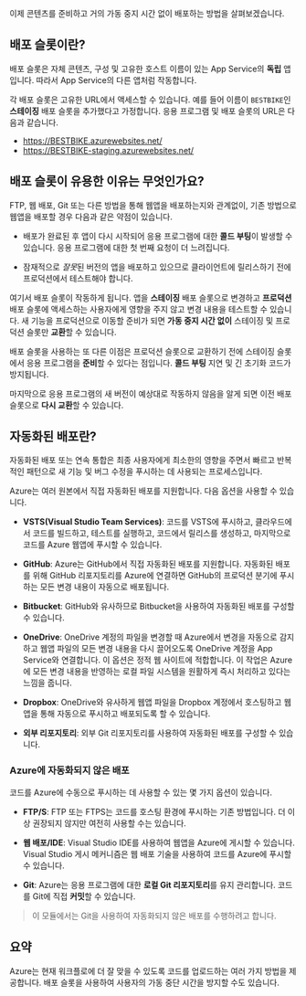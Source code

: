 이제 콘텐츠를 준비하고 거의 가동 중지 시간 없이 배포하는 방법을 살펴보겠습니다.

## <a name="what-is-a-deployment-slot"></a>배포 슬롯이란?

배포 슬롯은 자체 콘텐츠, 구성 및 고유한 호스트 이름이 있는 App Service의 **독립** 앱입니다. 따라서 App Service의 다른 앱처럼 작동합니다.

각 배포 슬롯은 고유한 URL에서 액세스할 수 있습니다. 예를 들어 이름이 `BESTBIKE`인 **스테이징** 배포 슬롯을 추가했다고 가정합니다. 응용 프로그램 및 배포 슬롯의 URL은 다음과 같습니다.

- https://BESTBIKE.azurewebsites.net/
- https://BESTBIKE-staging.azurewebsites.net/

## <a name="why-are-deployment-slots-useful"></a>배포 슬롯이 유용한 이유는 무엇인가요?

FTP, 웹 배포, Git 또는 다른 방법을 통해 웹앱을 배포하는지와 관계없이, 기존 방법으로 웹앱을 배포할 경우 다음과 같은 약점이 있습니다.

- 배포가 완료된 후 앱이 다시 시작되어 응용 프로그램에 대한 **콜드 부팅**이 발생할 수 있습니다. 응용 프로그램에 대한 첫 번째 요청이 더 느려집니다.

- 잠재적으로 *잘못*된 버전의 앱을 배포하고 있으므로 클라이언트에 릴리스하기 전에 프로덕션에서 테스트해야 합니다.

여기서 배포 슬롯이 작동하게 됩니다. 앱을 **스테이징** 배포 슬롯으로 변경하고 **프로덕션** 배포 슬롯에 액세스하는 사용자에게 영향을 주지 않고 변경 내용을 테스트할 수 있습니다. 새 기능을 프로덕션으로 이동할 준비가 되면 **가동 중지 시간 없이** 스테이징 및 프로덕션 슬롯만 **교환**할 수 있습니다.

배포 슬롯을 사용하는 또 다른 이점은 프로덕션 슬롯으로 교환하기 전에 스테이징 슬롯에서 응용 프로그램을 **준비**할 수 있다는 점입니다. **콜드 부팅** 지연 및 긴 초기화 코드가 방지됩니다.

마지막으로 응용 프로그램의 새 버전이 예상대로 작동하지 않음을 알게 되면 이전 배포 슬롯으로 **다시 교환**할 수 있습니다.

## <a name="what-is-automated-deployment"></a>자동화된 배포란?

자동화된 배포 또는 연속 통합은 최종 사용자에게 최소한의 영향을 주면서 빠르고 반복적인 패턴으로 새 기능 및 버그 수정을 푸시하는 데 사용되는 프로세스입니다.

Azure는 여러 원본에서 직접 자동화된 배포를 지원합니다. 다음 옵션을 사용할 수 있습니다.

- **VSTS(Visual Studio Team Services)**: 코드를 VSTS에 푸시하고, 클라우드에서 코드를 빌드하고, 테스트를 실행하고, 코드에서 릴리스를 생성하고, 마지막으로 코드를 Azure 웹앱에 푸시할 수 있습니다.

- **GitHub**: Azure는 GitHub에서 직접 자동화된 배포를 지원합니다. 자동화된 배포를 위해 GitHub 리포지토리를 Azure에 연결하면 GitHub의 프로덕션 분기에 푸시하는 모든 변경 내용이 자동으로 배포됩니다.

- **Bitbucket**: GitHub와 유사하므로 Bitbucket을 사용하여 자동화된 배포를 구성할 수 있습니다.

- **OneDrive**: OneDrive 계정의 파일을 변경할 때 Azure에서 변경을 자동으로 감지하고 웹앱 파일의 모든 변경 내용을 다시 끌어오도록 OneDrive 계정을 App Service와 연결합니다. 이 옵션은 정적 웹 사이트에 적합합니다. 이 작업은 Azure에 모든 변경 내용을 반영하는 로컬 파일 시스템을 원활하게 즉시 처리하고 있다는 느낌을 줍니다.

- **Dropbox**: OneDrive와 유사하게 웹앱 파일을 Dropbox 계정에서 호스팅하고 웹앱을 통해 자동으로 푸시하고 배포되도록 할 수 있습니다.

- **외부 리포지토리**: 외부 Git 리포지토리를 사용하여 자동화된 배포를 구성할 수 있습니다.

### <a name="non-automated-deployment-to-azure"></a>Azure에 자동화되지 않은 배포

코드를 Azure에 수동으로 푸시하는 데 사용할 수 있는 몇 가지 옵션이 있습니다.

- **FTP/S**: FTP 또는 FTPS는 코드를 호스팅 환경에 푸시하는 기존 방법입니다. 더 이상 권장되지 않지만 여전히 사용할 수는 있습니다.

- **웹 배포/IDE**: Visual Studio IDE를 사용하여 웹앱을 Azure에 게시할 수 있습니다. Visual Studio 게시 메커니즘은 웹 배포 기술을 사용하여 코드를 Azure에 푸시할 수 있습니다.

- **Git**: Azure는 응용 프로그램에 대한 **로컬 Git 리포지토리**를 유지 관리합니다. 코드를 Git에 직접 **커밋**할 수 있습니다.

> 이 모듈에서는 Git을 사용하여 자동화되지 않은 배포를 수행하려고 합니다.

## <a name="summary"></a>요약

Azure는 현재 워크플로에 더 잘 맞을 수 있도록 코드를 업로드하는 여러 가지 방법을 제공합니다. 배포 슬롯을 사용하여 사용자의 가동 중단 시간을 방지할 수도 있습니다.
